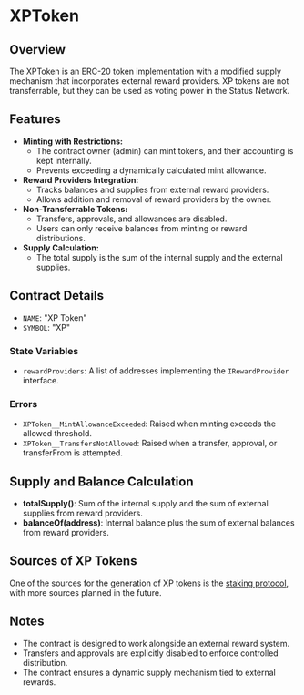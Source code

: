 # XPToken

## Overview

The XPToken is an ERC-20 token implementation with a modified supply mechanism that incorporates external reward
providers. XP tokens are not transferrable, but they can be used as voting power in the Status Network.

## Features

- **Minting with Restrictions:**
  - The contract owner (admin) can mint tokens, and their accounting is kept internally.
  - Prevents exceeding a dynamically calculated mint allowance.
- **Reward Providers Integration:**
  - Tracks balances and supplies from external reward providers.
  - Allows addition and removal of reward providers by the owner.
- **Non-Transferrable Tokens:**
  - Transfers, approvals, and allowances are disabled.
  - Users can only receive balances from minting or reward distributions.
- **Supply Calculation:**
  - The total supply is the sum of the internal supply and the external supplies.

## Contract Details

- `NAME`: "XP Token"
- `SYMBOL`: "XP"

### State Variables

- `rewardProviders`: A list of addresses implementing the `IRewardProvider` interface.

### Errors

- `XPToken__MintAllowanceExceeded`: Raised when minting exceeds the allowed threshold.
- `XPToken__TransfersNotAllowed`: Raised when a transfer, approval, or transferFrom is attempted.

## Supply and Balance Calculation

- **totalSupply()**: Sum of the internal supply and the sum of external supplies from reward providers.
- **balanceOf(address)**: Internal balance plus the sum of external balances from reward providers.

## Sources of XP Tokens

One of the sources for the generation of XP tokens is the [staking protocol](overview.md), with more sources planned in
the future.

## Notes

- The contract is designed to work alongside an external reward system.
- Transfers and approvals are explicitly disabled to enforce controlled distribution.
- The contract ensures a dynamic supply mechanism tied to external rewards.
